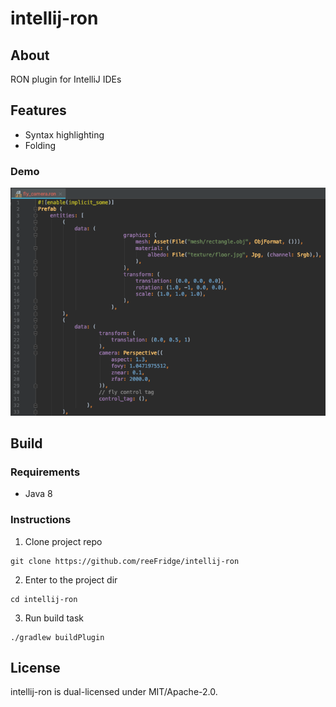 # intellij-ron

## About

RON plugin for IntelliJ IDEs

## Features

- Syntax highlighting
- Folding

### Demo

![demo screen](https://raw.githubusercontent.com/reeFridge/intellij-ron/master/screens/demo.png)

## Build

### Requirements

* Java 8

### Instructions

1. Clone project repo
```
git clone https://github.com/reeFridge/intellij-ron
```
2. Enter to the project dir
```
cd intellij-ron
```
3. Run build task
```
./gradlew buildPlugin
```

## License

intellij-ron is dual-licensed under MIT/Apache-2.0.


